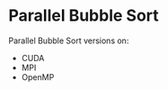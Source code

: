 <h1> Parallel Bubble Sort </h1>
Parallel Bubble Sort versions on:
<ul>
  <li> CUDA </li>
  <li> MPI </li>
  <li> OpenMP </li>
</ul>
